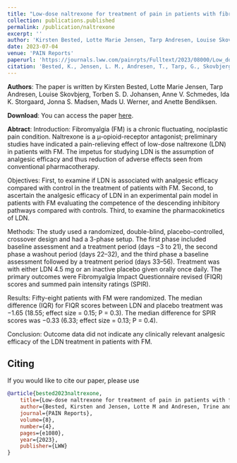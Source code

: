 ```yaml
---
title: "Low-dose naltrexone for treatment of pain in patients with fibromyalgia: a randomized, double-blind, placebo-controlled, crossover study"
collection: publications.published
permalink: /publication/naltrexone
excerpt: ''
author: 'Kirsten Bested, Lotte Marie Jensen, Tarp Andresen, Louise Skovbjerg, Torben S. D. Johansen, Anne V. Schmedes, Ida K. Storgaard, Jonna S. Madsen, Mads U. Werner, and Anette Bendiksen'
date: 2023-07-04
venue: 'PAIN Reports'
paperurl: 'https://journals.lww.com/painrpts/Fulltext/2023/08000/Low_dose_naltrexone_for_treatment_of_pain_in.3.aspx'
citation: 'Bested, K., Jensen, L. M., Andresen, T., Tarp, G., Skovbjerg, L., Johansen, T. S. D., Schmedes, A. V., Storgaard, I. K., Madsen, J. S., Werner, M. U., and Bendiksen, A. (2023). Low-dose naltrexone for treatment of pain in patients with fibromyalgia: a randomized, double-blind, placebo-controlled, crossover study. PAIN Reports, 8(4), e1080.'
---
```


**Authors**: 
The paper is written by Kirsten Bested, Lotte Marie Jensen, Tarp Andresen, Louise Skovbjerg, Torben S. D. Johansen, Anne V. Schmedes, Ida K. Storgaard, Jonna S. Madsen, Mads U. Werner, and Anette Bendiksen.

**Download**: 
You can access the paper [here](https://journals.lww.com/painrpts/Fulltext/2023/08000/Low_dose_naltrexone_for_treatment_of_pain_in.3.aspx).

**Abtract**:
Introduction: Fibromyalgia (FM) is a chronic fluctuating, nociplastic pain condition. Naltrexone is a µ-opioid-receptor antagonist; preliminary studies have indicated a pain-relieving effect of low-dose naltrexone (LDN) in patients with FM. The impetus for studying LDN is the assumption of analgesic efficacy and thus reduction of adverse effects seen from conventional pharmacotherapy.

Objectives: First, to examine if LDN is associated with analgesic efficacy compared with control in the treatment of patients with FM. Second, to ascertain the analgesic efficacy of LDN in an experimental pain model in patients with FM evaluating the competence of the descending inhibitory pathways compared with controls. Third, to examine the pharmacokinetics of LDN.

Methods: The study used a randomized, double-blind, placebo-controlled, crossover design and had a 3-phase setup. The first phase included baseline assessment and a treatment period (days −3 to 21), the second phase a washout period (days 22–32), and the third phase a baseline assessment followed by a treatment period (days 33–56). Treatment was with either LDN 4.5 mg or an inactive placebo given orally once daily. The primary outcomes were Fibromyalgia Impact Questionnaire revised (FIQR) scores and summed pain intensity ratings (SPIR).

Results: Fifty-eight patients with FM were randomized. The median difference (IQR) for FIQR scores between LDN and placebo treatment was −1.65 (18.55; effect size = 0.15; P = 0.3). The median difference for SPIR scores was −0.33 (6.33; effect size = 0.13; P = 0.4).

Conclusion: Outcome data did not indicate any clinically relevant analgesic efficacy of the LDN treatment in patients with FM.

## Citing
If you would like to cite our paper, please use
```bibtex
@article{bested2023naltrexone,
    title={Low-dose naltrexone for treatment of pain in patients with fibromyalgia: a randomized, double-blind, placebo-controlled, crossover study},
    author={Bested, Kirsten and Jensen, Lotte M and Andresen, Trine and Tarp, Grete and Skovbjerg, Louise and Johansen, Torben SD and Schmedes, Anne V and Storgaard, Ida K and Madsen, Jonna S and Werner, Mads U and others},
    journal={PAIN Reports},
    volume={8},
    number={4},
    pages={e1080},
    year={2023},
    publisher={LWW}
}
```